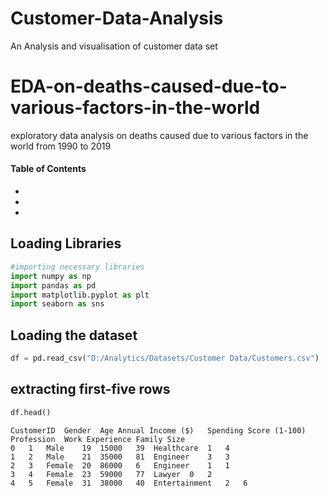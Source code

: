 # Customer-Data-Analysis
An Analysis and visualisation of customer data set 
# EDA-on-deaths-caused-due-to-various-factors-in-the-world
exploratory data analysis on deaths caused due to various factors in the world from 1990 to 2019

#### Table of Contents
  * 
  * 
  *

## Loading Libraries
```python
#importing necessary libraries
import numpy as np
import pandas as pd
import matplotlib.pyplot as plt
import seaborn as sns
```
## Loading the dataset
```python
df = pd.read_csv("D:/Analytics/Datasets/Customer Data/Customers.csv")
```

## extracting first-five rows
```python
df.head()
```
```
CustomerID	Gender	Age	Annual Income ($)	Spending Score (1-100)	Profession	Work Experience	Family Size
0	1	Male	19	15000	39	Healthcare	1	4
1	2	Male	21	35000	81	Engineer	3	3
2	3	Female	20	86000	6	Engineer	1	1
3	4	Female	23	59000	77	Lawyer	0	2
4	5	Female	31	38000	40	Entertainment	2	6
```

